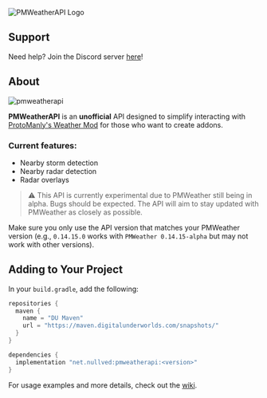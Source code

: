 ![PMWeatherAPI Logo](https://cdn.modrinth.com/data/cached_images/f7b06beba44c5d08763305f5a0c3480611610230.png)

## Support

Need help? Join the Discord server [here](https://discord.gg/B6YKNVB6pW)!

## About

![pmweatherapi](https://img.shields.io/maven-metadata/v?label=pmweatherapi\&metadataUrl=https://maven.digitalunderworlds.com/snapshots/net/nullved/pmweatherapi/maven-metadata.xml)

**PMWeatherAPI** is an **unofficial** API designed to simplify interacting with [ProtoManly's Weather Mod](https://modrinth.com/mod/protomanlys-weather/) for those who want to create addons.

### Current features:

* Nearby storm detection
* Nearby radar detection
* Radar overlays

> ⚠️ This API is currently experimental due to PMWeather still being in alpha. Bugs should be expected.
> The API will aim to stay updated with PMWeather as closely as possible.

Make sure you only use the API version that matches your PMWeather version (e.g., `0.14.15.0` works with `PMWeather 0.14.15-alpha` but may not work with other versions).

## Adding to Your Project

In your `build.gradle`, add the following:

```groovy
repositories {
  maven {
    name = "DU Maven"
    url = "https://maven.digitalunderworlds.com/snapshots/"
  }
}

dependencies {
  implementation "net.nullved:pmweatherapi:<version>"
}
```

For usage examples and more details, check out the [wiki](https://github.com/RealDarkStudios/PMWeatherAPI/wiki/).
